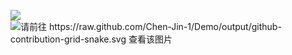 ![](https://github-readme-activity-graph.vercel.app/graph?username=Chen-Jin-1&theme=tokyo-night)
<picture>
  <source media="(prefers-color-scheme: dark)" srcset="https://raw.github.com/Chen-Jin-1/Demo/output/github-contribution-grid-snake-dark.svg">
  <source media="(prefers-color-scheme: light)" srcset="https://raw.github.com/Chen-Jin-1/Demo/output/github-contribution-grid-snake.svg">
  <img alt="请前往 https://raw.github.com/Chen-Jin-1/Demo/output/github-contribution-grid-snake.svg 查看该图片" src="https://raw.github.com/Chen-Jin-1/Demo/output/github-contribution-grid-snake.svg">
</picture>
